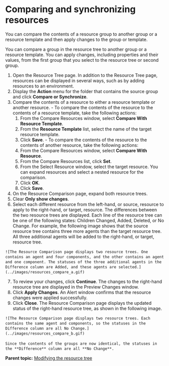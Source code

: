 # Comparing and synchronizing resources

You can compare the contents of a resource group to another group or a resource template and then apply changes to the group or template.

You can compare a group in the resource tree to another group or a resource template. You can apply changes, including properties and their values, from the first group that you select to the resource tree or second group.

1.   Open the Resource Tree page. In addition to the Resource Tree page, resources can be displayed in several ways, such as by adding resources to an environment.
2.   Display the **Action** menu for the folder that contains the source group and click **Compare or Synchronize**. 
3.   Compare the contents of a resource to either a resource template or another resource. 
    -   To compare the contents of the resource to the contents of a resource template, take the following actions:
        1.  From the Compare Resources window, select **Compare With Resource Template**.
        2.  From the **Resource Template** list, select the name of the target resource template.
        3.  Click **Save**.
    -   To compare the contents of the resource to the contents of another resource, take the following actions:
        1.  From the Compare Resources window, select **Compare With Resource**.
        2.  From the Compare Resources list, click **Set**.
        3.  From the Select Resource window, select the target resource. You can expand resources and select a nested resource for the comparison.
        4.  Click **OK**.
        5.  Click **Save**.
4.   On the Resource Comparison page, expand both resource trees. 
5.   Clear **Only show changes**. 
6.   Select each different resource from the left-hand, or source, resource to apply to the right-hand, or target, resource. The differences between the two resource trees are displayed. Each line of the resource tree can be one of the following states: Children Changed, Added, Deleted, or No Change. For example, the following image shows that the source resource tree contains three more agents than the target resource tree. All three additional agents will be added to the right-hand, or target, resource tree.

    ![The Resource Comparison page displays two resource trees. One contains an agent and four components, and the other contains an agent and one component. The statuses of the three additional agents in the Difference column are Added, and these agents are selected.](../images/resources_compare_a.gif)

7.   To review your changes, click **Continue**. The changes to the right-hand resource tree are displayed in the Preview Changes window.
8.   Click **Apply Changes**. An Alert window confirms that the resource changes were applied successfully.
9.   Click **Close**. The Resource Comparison page displays the updated status of the right-hand resource tree, as shown in the following image.

    ![The Resource Comparison page displays two resource trees. Each contains the same agent and components, so the statuses in the Difference column are all No Change.](../images/resources_compare_b.gif)

    Since the contents of the groups are now identical, the statuses in the **Difference** column are all **No Change**.


**Parent topic:** [Modifying the resource tree](../topics/resource_tree_modify.md)

